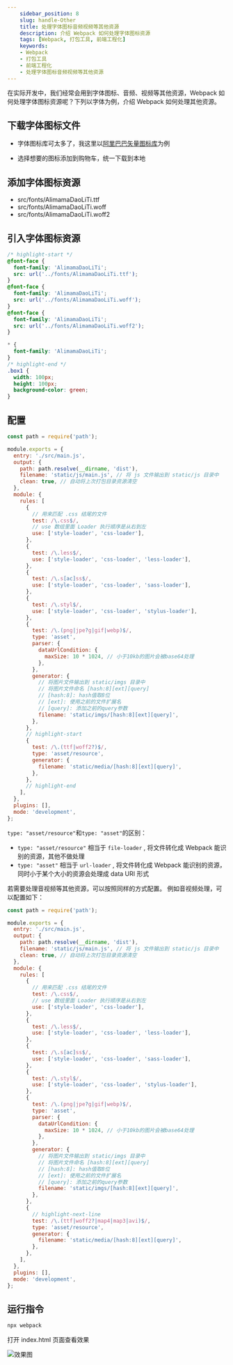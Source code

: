 ```yaml
---
    sidebar_position: 8
    slug: handle-Other
    title: 处理字体图标音频视频等其他资源
    description: 介绍 Webpack 如何处理字体图标资源
    tags: [Webpack, 打包工具, 前端工程化]
    keywords:
    - Webpack
    - 打包工具
    - 前端工程化
    - 处理字体图标音频视频等其他资源
---
```


在实际开发中，我们经常会用到字体图标、音频、视频等其他资源，Webpack 如何处理字体图标资源呢？下列以字体为例，介绍 Webpack 如何处理其他资源。

## 下载字体图标文件

- 字体图标库可太多了，我这里以[阿里巴巴矢量图标库](https://www.iconfont.cn/)为例

- 选择想要的图标添加到购物车，统一下载到本地

## 添加字体图标资源

- src/fonts/AlimamaDaoLiTi.ttf
- src/fonts/AlimamaDaoLiTi.woff
- src/fonts/AlimamaDaoLiTi.woff2

## 引入字体图标资源

```css title="src/css/index.css"
/* highlight-start */
@font-face {
  font-family: 'AlimamaDaoLiTi';
  src: url('../fonts/AlimamaDaoLiTi.ttf');
}
@font-face {
  font-family: 'AlimamaDaoLiTi';
  src: url('../fonts/AlimamaDaoLiTi.woff');
}
@font-face {
  font-family: 'AlimamaDaoLiTi';
  src: url('../fonts/AlimamaDaoLiTi.woff2');
}

* {
  font-family: 'AlimamaDaoLiTi';
}
/* highlight-end */
.box1 {
  width: 100px;
  height: 100px;
  background-color: green;
}
```

## 配置

```js title="webpack.config.js"
const path = require('path');

module.exports = {
  entry: './src/main.js',
  output: {
    path: path.resolve(__dirname, 'dist'),
    filename: 'static/js/main.js', // 将 js 文件输出到 static/js 目录中
    clean: true, // 自动将上次打包目录资源清空
  },
  module: {
    rules: [
      {
        // 用来匹配 .css 结尾的文件
        test: /\.css$/,
        // use 数组里面 Loader 执行顺序是从右到左
        use: ['style-loader', 'css-loader'],
      },
      {
        test: /\.less$/,
        use: ['style-loader', 'css-loader', 'less-loader'],
      },
      {
        test: /\.s[ac]ss$/,
        use: ['style-loader', 'css-loader', 'sass-loader'],
      },
      {
        test: /\.styl$/,
        use: ['style-loader', 'css-loader', 'stylus-loader'],
      },
      {
        test: /\.(png|jpe?g|gif|webp)$/,
        type: 'asset',
        parser: {
          dataUrlCondition: {
            maxSize: 10 * 1024, // 小于10kb的图片会被base64处理
          },
        },
        generator: {
          // 将图片文件输出到 static/imgs 目录中
          // 将图片文件命名 [hash:8][ext][query]
          // [hash:8]: hash值取8位
          // [ext]: 使用之前的文件扩展名
          // [query]: 添加之前的query参数
          filename: 'static/imgs/[hash:8][ext][query]',
        },
      },
      // highlight-start
      {
        test: /\.(ttf|woff2?)$/,
        type: 'asset/resource',
        generator: {
          filename: 'static/media/[hash:8][ext][query]',
        },
      },
      // highlight-end
    ],
  },
  plugins: [],
  mode: 'development',
};
```

`type: "asset/resource"`和`type: "asset"`的区别：

- `type: "asset/resource"` 相当于 `file-loader` , 将文件转化成 Webpack 能识别的资源，其他不做处理
- `type: "asset"` 相当于 `url-loader` , 将文件转化成 Webpack 能识别的资源，同时小于某个大小的资源会处理成 data URI 形式

若需要处理音视频等其他资源，可以按照同样的方式配置。
例如音视频处理，可以配置如下：

```js title="webpack.config.js"
const path = require('path');

module.exports = {
  entry: './src/main.js',
  output: {
    path: path.resolve(__dirname, 'dist'),
    filename: 'static/js/main.js', // 将 js 文件输出到 static/js 目录中
    clean: true, // 自动将上次打包目录资源清空
  },
  module: {
    rules: [
      {
        // 用来匹配 .css 结尾的文件
        test: /\.css$/,
        // use 数组里面 Loader 执行顺序是从右到左
        use: ['style-loader', 'css-loader'],
      },
      {
        test: /\.less$/,
        use: ['style-loader', 'css-loader', 'less-loader'],
      },
      {
        test: /\.s[ac]ss$/,
        use: ['style-loader', 'css-loader', 'sass-loader'],
      },
      {
        test: /\.styl$/,
        use: ['style-loader', 'css-loader', 'stylus-loader'],
      },
      {
        test: /\.(png|jpe?g|gif|webp)$/,
        type: 'asset',
        parser: {
          dataUrlCondition: {
            maxSize: 10 * 1024, // 小于10kb的图片会被base64处理
          },
        },
        generator: {
          // 将图片文件输出到 static/imgs 目录中
          // 将图片文件命名 [hash:8][ext][query]
          // [hash:8]: hash值取8位
          // [ext]: 使用之前的文件扩展名
          // [query]: 添加之前的query参数
          filename: 'static/imgs/[hash:8][ext][query]',
        },
      },
      {
        // highlight-next-line
        test: /\.(ttf|woff2?|map4|map3|avi)$/,
        type: 'asset/resource',
        generator: {
          filename: 'static/media/[hash:8][ext][query]',
        },
      },
    ],
  },
  plugins: [],
  mode: 'development',
};
```

## 运行指令

```bash
npx webpack
```

打开 index.html 页面查看效果

![效果图](https://tecent-oss-shanghai.eaveluo.com/img/202406271830231.png?imageSlim)
